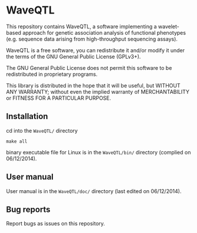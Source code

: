 # WaveQTL

This repository contains WaveQTL, a software implementing a wavelet-based approach for genetic association analysis of functional phenotypes (e.g. sequence data arising from high-throughput sequencing assays).

WaveQTL is a free software, you can redistribute it and/or modify it under
the terms of the GNU General Public License (GPLv3+).

The GNU General Public License does not permit this software to be
redistributed in proprietary programs.

This library is distributed in the hope that it will be useful, but
WITHOUT ANY WARRANTY; without even the implied warranty of
MERCHANTABILITY or FITNESS FOR A PARTICULAR PURPOSE.

## Installation

cd into the `WaveQTL/` directory

    make all

binary executable file for Linux is in the `WaveQTL/bin/` directory (complied on 06/12/2014).

## User manual 

User manual is in the `WaveQTL/doc/` directory (last edited on 06/12/2014).

## Bug reports

Report bugs as issues on this repository.

